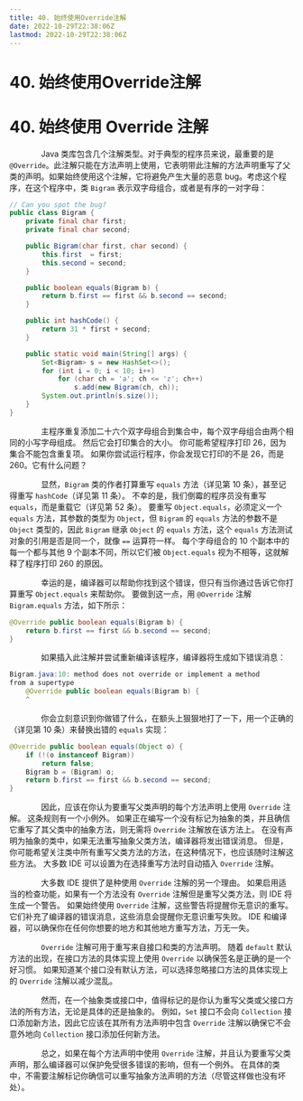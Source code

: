 ```yaml
---
title: 40. 始终使用Override注解
date: 2022-10-29T22:38:06Z
lastmod: 2022-10-29T22:38:06Z
---
```


# 40. 始终使用Override注解

# 40. 始终使用 Override 注解

　　　　Java 类库包含几个注解类型。对于典型的程序员来说，最重要的是 `@Override`。此注解只能在方法声明上使用，它表明带此注解的方法声明重写了父类的声明。如果始终使用这个注解，它将避免产生大量的恶意 bug。考虑这个程序，在这个程序中，类 `Bigram` 表示双字母组合，或者是有序的一对字母：

```java
// Can you spot the bug?
public class Bigram {
    private final char first;
    private final char second;

    public Bigram(char first, char second) {
        this.first  = first;
        this.second = second;
    }

    public boolean equals(Bigram b) {
        return b.first == first && b.second == second;
    }

    public int hashCode() {
        return 31 * first + second;
    }

    public static void main(String[] args) {
        Set<Bigram> s = new HashSet<>();
        for (int i = 0; i < 10; i++)
            for (char ch = 'a'; ch <= 'z'; ch++)
                s.add(new Bigram(ch, ch));
        System.out.println(s.size());
    }
}
```

　　　　主程序重复添加二十六个双字母组合到集合中，每个双字母组合由两个相同的小写字母组成。 然后它会打印集合的大小。 你可能希望程序打印 26，因为集合不能包含重复项。 如果你尝试运行程序，你会发现它打印的不是 26，而是 260。它有什么问题？

　　　　显然，`Bigram` 类的作者打算重写 `equals` 方法（详见第 10 条），甚至记得重写 `hashCode`（详见第 11 条）。 不幸的是，我们倒霉的程序员没有重写 `equals`，而是重载它（详见第 52 条）。 要重写 `Object.equals`，必须定义一个 `equals` 方法，其参数的类型为 `Object`，但 `Bigram` 的 `equals` 方法的参数不是 `Object` 类型的，因此 `Bigram` 继承 `Object` 的 `equals` 方法，这个 `equals` 方法测试对象的引用是否是同一个，就像 `==` 运算符一样。 每个字母组合的 10 个副本中的每一个都与其他 9 个副本不同，所以它们被 `Object.equals` 视为不相等，这就解释了程序打印 260 的原因。

　　　　幸运的是，编译器可以帮助你找到这个错误，但只有当你通过告诉它你打算重写 `Object.equals` 来帮助你。 要做到这一点，用 `@Override` 注解 `Bigram.equals` 方法，如下所示：

```java
@Override public boolean equals(Bigram b) {
    return b.first == first && b.second == second;
}
```

　　　　如果插入此注解并尝试重新编译该程序，编译器将生成如下错误消息：

```java
Bigram.java:10: method does not override or implement a method
from a supertype
    @Override public boolean equals(Bigram b) {
    ^
```

　　　　你会立刻意识到你做错了什么，在额头上狠狠地打了一下，用一个正确的（详见第 10 条）来替换出错的 `equals` 实现：

```java
@Override public boolean equals(Object o) {
    if (!(o instanceof Bigram))
        return false;
    Bigram b = (Bigram) o;
    return b.first == first && b.second == second;
}
```

　　　　因此，应该在你认为要重写父类声明的每个方法声明上使用 `Override` 注解。 这条规则有一个小例外。 如果正在编写一个没有标记为抽象的类，并且确信它重写了其父类中的抽象方法，则无需将 `Override` 注解放在该方法上。 在没有声明为抽象的类中，如果无法重写抽象父类方法，编译器将发出错误消息。 但是，你可能希望关注类中所有重写父类方法的方法，在这种情况下，也应该随时注解这些方法。 大多数 IDE 可以设置为在选择重写方法时自动插入 `Override` 注解。

　　　　大多数 IDE 提供了是种使用 `Override` 注解的另一个理由。 如果启用适当的检查功能，如果有一个方法没有 `Override` 注解但是重写父类方法，则 IDE 将生成一个警告。 如果始终使用 `Override` 注解，这些警告将提醒你无意识的重写。 它们补充了编译器的错误消息，这些消息会提醒你无意识重写失败。 IDE 和编译器，可以确保你在任何你想要的地方和其他地方重写方法，万无一失。

　　　　`Override` 注解可用于重写来自接口和类的方法声明。 随着 `default` 默认方法的出现，在接口方法的具体实现上使用 `Override` 以确保签名是正确的是一个好习惯。 如果知道某个接口没有默认方法，可以选择忽略接口方法的具体实现上的 `Override` 注解以减少混乱。

　　　　然而，在一个抽象类或接口中，值得标记的是你认为重写父类或父接口方法的所有方法，无论是具体的还是抽象的。 例如，`Set` 接口不会向 `Collection` 接口添加新方法，因此它应该在其所有方法声明中包含 `Override` 注解以确保它不会意外地向 `Collection` 接口添加任何新方法。

　　　　总之，如果在每个方法声明中使用 `Override` 注解，并且认为要重写父类声明，那么编译器可以保护免受很多错误的影响，但有一个例外。 在具体的类中，不需要注解标记你确信可以重写抽象方法声明的方法（尽管这样做也没有坏处）。
